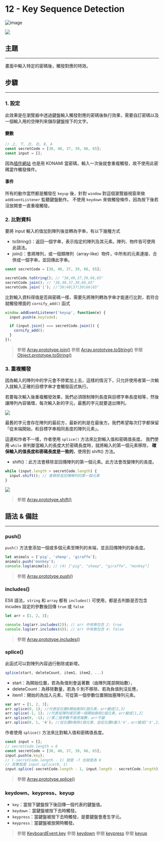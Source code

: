 # 12 - Key Sequence Detection

![image](https://img.shields.io/badge/JavaScript30-exercise-brightgreen.svg)

![](https://images2.imgbox.com/77/ca/HBxPVwK2_o.jpg)

## 主題

---

畫面中輸入特定的密碼後，觸發對應的特效。

## 步驟

---

### 1. 設定

此效果是在瀏覽器中透過鍵盤輸入觸發對應的密碼後執行效果，需要自訂密碼以及一個輸入用的空陣列來儲存鍵盤按下的文字。

#### 變數

```js
// 上, 下, 左, 右, B, A
const secretCode = [38, 40, 37, 39, 66, 65];
const input = [];
```

因為[插件網站](http://www.cornify.com) 也是用 KONAMI 當密碼，輸入一次後就會重複觸發，故不使用此密碼當作觸發條件。

#### 事件

所有的動作當然都是觸發在 `keyup` 後，針對 `window` 對這個瀏覽器視窗來做 `addEventListener` 監聽鍵盤動作。
不使用 `keydown` 來做觸發條件，因為按下後若沒放開會一直重複觸發。

### 2. 比對資料

要將 input 輸入的值加到陣列後並轉為字串，有以下幾種方式

- toString()：返回一個字串，表示指定的陣列及其元素。陣列、物件皆可使用此語法。
- join()：會將陣列，或一個類陣列（array-like）物件，中所有的元素連接、合併成一個字串，並回傳此字串。

```js
const secretCode = [38, 40, 37, 39, 66, 65];

secretCode.toString(); // "38,40,37,39,66,65"
secretCode.join(); // "38,40,37,39,66,65"
secretCode.join('|'); //"38|40|37|39|66|65"
```

比對輸入資料得值是否與密碼一樣，需要先將陣列轉為字串才能進行比對，若符合就觸發裡面的 `cornify_add()` 函式

```js
window.addEventListener('keyup', function(e) {
  input.push(e.keyCode);

  if (input.join() === secretCode.join()) {
    cornify_add();
  }
});
```

> 參閱 [Array.prototype.join()](https://developer.mozilla.org/zh-TW/docs/Web/JavaScript/Reference/Global_Objects/Array/join)
> 參閱 [Array.prototype.toString()](https://developer.mozilla.org/zh-CN/docs/Web/JavaScript/Reference/Global_Objects/Array/toString)
> 參閱 [Object.prototype.toString()](https://developer.mozilla.org/zh-CN/docs/Web/JavaScript/Reference/Global_Objects/Object/toString)

### 3. 重複觸發

因為輸入的陣列中的字元會不停累加上去，這樣的情況下，只允許使用者第一次輸入就輸入正確的目標字串才會觸發函式執行。

若要每次輸入後重複觸發效果，我們必須限制陣列長度與目標字串長度相等，然後讓陣列內容循環，每次輸入新的字元，最舊的字元就要退出陣列。

![](https://i.imgur.com/DmDf9Fo.jpg)

最舊的字元會存在陣列的最前方，最新的則是在最後方。我們希望每次打字都保留「從末端開始，和目標字串相同長度的陣列元素」。

這邊和作者不一樣，作者使用 `splice()` 方法來比對輸入值和密碼值長度。
我們使用 `while` 來判斷當輸入的長度大於密碼長度時，就將輸入的第一個元素移除， **確保輸入的值長度和密碼長度是一致的**，使用到 shift() 方法。

- shift()：此方法會移除並回傳陣列的第一個元素。此方法會改變陣列的長度。

```js
while (input.length > secretCode.length) {
  input.shift(); // 會移除並回傳陣列的第一個元素
}
```

![](https://i.imgur.com/TKo7kqM.jpg)

> 參閱 [Array.prototype.shift()](https://developer.mozilla.org/zh-TW/docs/Web/JavaScript/Reference/Global_Objects/Array/shift)

## 語法 & 備註

---

### push()

`push()` 方法會添加一個或多個元素至陣列的末端，並且回傳陣列的新長度。

```js
let animals = ['pig', 'sheep', 'giraffe'];
animals.push('monkey');
console.log(animals); // (4) ["pig", "sheep", "giraffe", "monkey"]
```

> 參閱 [Array.prototype.push()](https://developer.mozilla.org/zh-TW/docs/Web/JavaScript/Reference/Global_Objects/Array/push)

### includes()

ES6 語法，`string` 和 `array` 都有 `includes()` 可使用，都是去判斷是否包含 incudes 設定的參數後回傳 `true` 或 `false`

```js
let arr = [1, 2, 3];

console.log(arr.includes(2)); // arr 中有無包含 2: true
console.log(arr.includes(4)); // arr 中有無包含 4: false
```

> 參閱 [Array.prototype.includes()](https://developer.mozilla.org/zh-TW/docs/Web/JavaScript/Reference/Global_Objects/Array/includes)

### splice()

此函式可以對陣列內容過行刪除或新增。

```js
splice(start, deleteCount, item1, item2, ...)
```

- start：為開始位置，若為負值則會返著數（由陣列尾部開始數），
- deleteCount：為移除數量，若為 0 則不移除、若為負值則沒反應，
- item1：開始的為加入元素，可從第一個參數位置開始塞陣列元素。

```js
var arr = [1, 2, 3];
arr.splice(0, 1); //代表從位置0開始刪除1個元素，arr變成[2,3]
arr.splice(-1, 1); //代表從陣列尾巴第一個開始刪除1個元素，arr變成[1,2]
arr.splice(0, -1); //第二個參數不接受複數，arr不變
arr.splice(0, 1, '4'); //從位置0刪除1個元素，並從位置0塞入'4'，arr變成['4',2,3]
```

作者使用 `splice()` 方法來比對輸入值和密碼值長度。

```js
const input = [];
// secretCode.length = 6
const secretCode = [38, 40, 37, 39, 66, 65];
input.push(e.key);
// (-secretCode.length - 1) 就是 -7 也就是為 0
// 其實就是 input.splice(0, 1)
input.splice(-secretCode.length - 1, input.length - secretCode.length);
```

> 參閱 [Array.prototype.splice()](https://developer.mozilla.org/zh-CN/docs/Web/JavaScript/Reference/Global_Objects/Array/splice)

### keydown、keypress、keyup

- `key`：當按下鍵盤按下後回傳一個代表的鍵盤值。
- `keydown`：當鍵盤被按下去時觸發。
- `keypress`：當鍵盤被按下去時觸發，是要鍵盤會產生字元。
- `keypress`：當鍵盤被放開時觸發。

> 參閱 [KeyboardEvent.key](https://developer.mozilla.org/zh-CN/docs/Web/API/KeyboardEvent/key)
> 參閱 [keydown](https://developer.mozilla.org/zh-CN/docs/Web/API/Document/keydown_event)
> 參閱 [keypress](https://developer.mozilla.org/zh-CN/docs/Web/API/Document/keypress_event)
> 參閱 [keyup](https://developer.mozilla.org/zh-TW/docs/Web/API/Document/keyup_event)
